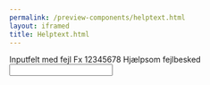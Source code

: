 ```yaml
--- 
permalink: /preview-components/helptext.html
layout: iframed 
title: Helptext.html
---
```

<div class="container">
    <div class="form-group form-error">
        <label class="form-label " for="form-error">Inputfelt med
            fejl</label>
        <span class="form-hint" id="input-hint-message-form-error">Fx
            12345678</span>
        <span class="form-error-message" id="form-error-message-form-error"
            role="alert">Hjælpsom fejlbesked</span>
        <input class="form-input  " placeholder="" id="form-error" value=""
            name="form-error" type="text"
            aria-describedby="form-error-message-form-error"
            aria-describedby="input-hint-message-form-error">
    </div>
</div>